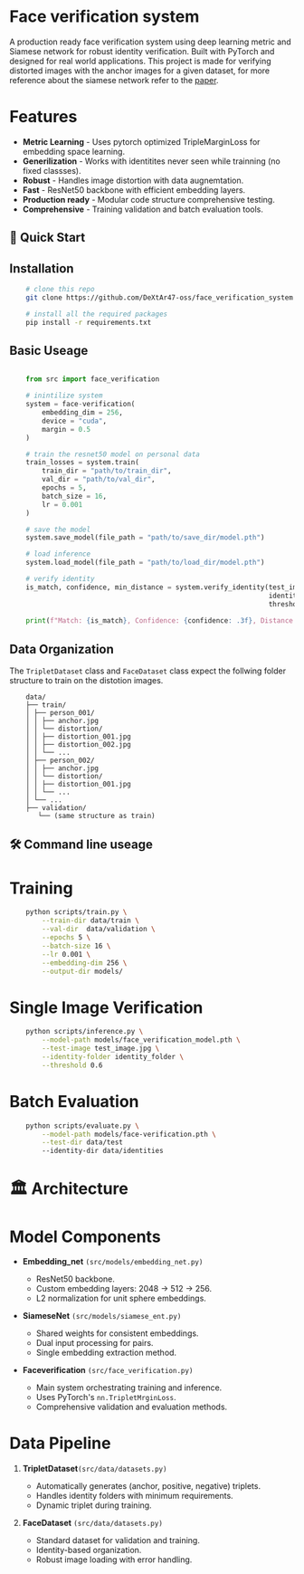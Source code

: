 # Face verification system 
A production ready face verification system using deep learning metric and Siamese network for robust identity verification. Built with PyTorch and designed for real world applications. This project is made for verifying distorted images with the anchor images for a given dataset, for more reference about the siamese network refer to the [paper](https://www.cs.cmu.edu/~rsalakhu/papers/oneshot1.pdf).

# Features
* __Metric Learning__ - Uses pytorch optimized TripleMarginLoss for embedding space learning.
* __Generilization__ -  Works with identitites never seen while trainning (no fixed classses).
* __Robust__ - Handles image distortion with data augnemtation.
* __Fast__ - ResNet50 backbone with efficient embedding layers.
* __Production ready__ - Modular code structure comprehensive testing.
* __Comprehensive__ - Training validation and batch evaluation tools.

## 🚀 Quick Start
## Installation
```bash
    # clone this repo
    git clone https://github.com/DeXtAr47-oss/face_verification_system

    # install all the required packages
    pip install -r requirements.txt
```

## Basic Useage
```python

    from src import face_verification

    # inintilize system
    system = face-verification(
        embedding_dim = 256,
        device = "cuda",
        margin = 0.5
    )

    # train the resnet50 model on personal data
    train_losses = system.train(
        train_dir = "path/to/train_dir",
        val_dir = "path/to/val_dir",
        epochs = 5,
        batch_size = 16,
        lr = 0.001
    )

    # save the model 
    system.save_model(file_path = "path/to/save_dir/model.pth")

    # load inference
    system.load_model(file_path = "path/to/load_dir/model.pth")

    # verify identity
    is_match, confidence, min_distance = system.verify_identity(test_image_path = "/path/to/test_img", 
                                                                identity_folder_path = "/path/to/identity_folder",
                                                                threshold = 0.6)
    
    print(f"Match: {is_match}, Confidence: {confidence: .3f}, Distance: {min_distance: .3f}")
```

## Data Organization
The `TripletDataset` class and `FaceDataset` class expect the follwing folder structure to train on the distotion images.
```text
    data/
    ├── train/
    │ ├── person_001/
    │ │ ├── anchor.jpg
    │ │ └── distortion/
    │ │ ├── distortion_001.jpg
    │ │ ├── distortion_002.jpg
    │ │ └── ...
    │ ├── person_002/
    │ │ ├── anchor.jpg
    │ │ └── distortion/
    │ │ ├── distortion_001.jpg
    │ │ └── ...
    │ └── ...
    ├── validation/
       └── (same structure as train)
```
## 🛠️ Command line useage
# Training
```bash
    python scripts/train.py \
        --train-dir data/train \
        --val-dir  data/validation \
        --epochs 5 \
        --batch-size 16 \
        --lr 0.001 \
        --embedding-dim 256 \
        --output-dir models/
```

# Single Image Verification
```bash
    python scripts/inference.py \
        --model-path models/face_verification_model.pth \
        --test-image test_image.jpg \
        --identity-folder identity_folder \
        --threshold 0.6
```

# Batch Evaluation
```bash
    python scripts/evaluate.py \
        --model-path models/face-verification.pth \
        --test-dir data/test
        --identity-dir data/identities
```

# 🏛️ Architecture
# Model Components
* __Embedding_net__ `(src/models/embedding_net.py)`
    * ResNet50 backbone.
    * Custom embedding layers: 2048 -> 512 -> 256.
    * L2 normalization for unit sphere embeddings.

* __SiameseNet__ `(src/models/siamese_ent.py)`
    * Shared weights for consistent embeddings.
    * Dual input processing for pairs.
    * Single embedding extraction method.

* __Faceverification__ `(src/face_verification.py)`
    * Main system orchestrating training and inference.
    * Uses PyTorch's `nn.TripletMrginLoss`.
    * Comprehensive validation and evaluation methods.

# Data Pipeline
1. __TripletDataset__`(src/data/datasets.py)`
    * Automatically generates (anchor, positive, negative) triplets.
    * Handles identity folders with minimum requirements.
    * Dynamic triplet during training.

2. __FaceDataset__ `(src/data/datasets.py)`
    * Standard dataset for validation and training.
    * Identity-based organization.
    * Robust image loading with error handling.
 

    
